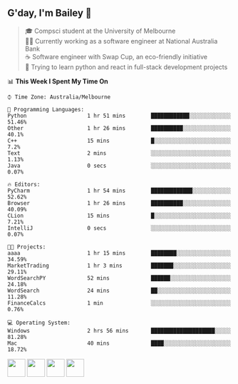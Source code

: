 ## G'day, I'm Bailey 👋

> 🎓 Compsci student at the University of Melbourne <br>
> 👨‍💻 Currently working as a software engineer at National Australia Bank <br>
> ☕️ Software engineer with Swap Cup, an eco-friendly initiative <br>
> 🌱 Trying to learn python and react in full-stack development projects

<!--START_SECTION:waka-->
📊 **This Week I Spent My Time On** 

```text
⌚︎ Time Zone: Australia/Melbourne

💬 Programming Languages: 
Python                   1 hr 51 mins        ████████████░░░░░░░░░░░░░   51.46% 
Other                    1 hr 26 mins        ██████████░░░░░░░░░░░░░░░   40.1% 
C++                      15 mins             █░░░░░░░░░░░░░░░░░░░░░░░░   7.2% 
Text                     2 mins              ░░░░░░░░░░░░░░░░░░░░░░░░░   1.13% 
Java                     0 secs              ░░░░░░░░░░░░░░░░░░░░░░░░░   0.07%

🔥 Editors: 
PyCharm                  1 hr 54 mins        █████████████░░░░░░░░░░░░   52.62% 
Browser                  1 hr 26 mins        ██████████░░░░░░░░░░░░░░░   40.09% 
CLion                    15 mins             █░░░░░░░░░░░░░░░░░░░░░░░░   7.21% 
IntelliJ                 0 secs              ░░░░░░░░░░░░░░░░░░░░░░░░░   0.07%

🐱‍💻 Projects: 
aaaa                     1 hr 15 mins        ████████░░░░░░░░░░░░░░░░░   34.59% 
MarketTrading            1 hr 3 mins         ███████░░░░░░░░░░░░░░░░░░   29.11% 
WordSearchPY             52 mins             ██████░░░░░░░░░░░░░░░░░░░   24.18% 
WordSearch               24 mins             ██░░░░░░░░░░░░░░░░░░░░░░░   11.28% 
FinanceCalcs             1 min               ░░░░░░░░░░░░░░░░░░░░░░░░░   0.76%

💻 Operating System: 
Windows                  2 hrs 56 mins       ████████████████████░░░░░   81.28% 
Mac                      40 mins             ████░░░░░░░░░░░░░░░░░░░░░   18.72%

```


<!--END_SECTION:waka-->

[<img height="40px" src="https://img.icons8.com/ios-filled/2x/linkedin.png">](https://linkedin.com/in/baileybutler1)
[<img height="40px" src="https://img.icons8.com/ios-filled/2x/github.png">](https://github.com/baely)
[<img height="40px" src="https://img.icons8.com/ios-filled/2x/salesforce.png">](https://trailblazer.me/id/baileybutler)
[<img height="40px" src="https://img.icons8.com/ios-filled/2x/instagram.png">](https://instagram.com/bae1y)
